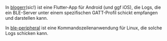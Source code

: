 In [blogerr](/blogerr)(sic!) ist eine Flutter-App für Android (und ggf iOS), die Logs, die ein BLE-Server unter einem spezifischen GATT-Profil schickt empfangen und darstellen kann.

In [ble-peripheral](/ble-peripheral) ist eine Kommandozeilenanwendung für Linux, die solche Logs schicken kann.